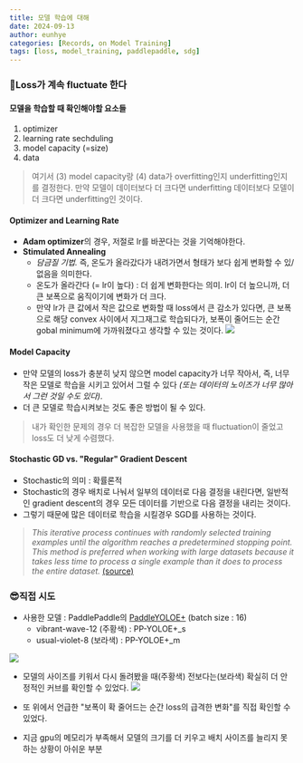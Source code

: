 ```yaml
---
title: 모델 학습에 대해
date: 2024-09-13
author: eunhye
categories: [Records, on Model Training]
tags: [loss, model_training, paddlepaddle, sdg]
---
```



### 🤔Loss가 계속 fluctuate 한다
#### 모델을 학습할 때 확인해야할 요소들
1. optimizer
2. learning rate sechduling
3. model capacity (=size)
4. data

> 여기서 (3) model capacity랑 (4) data가 overfitting인지 underfitting인지를 결정한다.
만약 모델이 데이터보다 더 크다면 underfitting 데이터보다 모델이 더 크다면 underfitting인 것이다.

#### Optimizer and Learning Rate
- **Adam optimizer**의 경우, 저절로 lr를 바꾼다는 것을 기억해야한다.
- **Stimulated Annealing**
    - _담금질 기법._ 즉, 온도가 올라갔다가 내려가면서 형태가 보다 쉽게 변화할 수 있/없음을 의미한다.
    - 온도가 올라간다 (= lr이 높다) : 더 쉽게 변화한다는 의미. lr이 더 높으니까, 더 큰 보폭으로 움직이기에 변화가 더 크다. 
    - 만약 lr가 큰 값에서 작은 값으로 변화할 때 loss에서 큰 감소가 있다면, 큰 보폭으로 해당 convex 사이에서 지그재그로 학습되다가, 보폭이 줄어드는 순간 gobal minimum에 가까워졌다고 생각할 수 있는 것이다. 
    ![](https://velog.velcdn.com/images/pehye89/post/0bdcefff-1277-4d1f-9e65-e5dd3027fe20/image.png)

#### Model Capacity
- 만약 모델의 loss가 충분히 낮지 않으면 model capacity가 너무 작아서, 즉, 너무 작은 모델로 학습을 시키고 있어서 그럴 수 있다 _(또는 데이터의 노이즈가 너무 많아서 그런 것일 수도 있다)_.
- 더 큰 모델로 학습시켜보는 것도 좋은 방법이 될 수 있다. 
> 내가 확인한 문제의 경우 더 복잡한 모델을 사용했을 때 fluctuation이 줄었고 loss도 더 낮게 수렴했다. 

#### Stochastic GD vs. "Regular" Gradient Descent
- Stochastic의 의미 : 확률론적
- Stochastic의 경우 배치로 나눠서 일부의 데이터로 다음 결정을 내린다면, 일반적인 gradient descent의 경우 모든 데이터를 기반으로 다음 결정을 내리는 것이다.
- 그렇기 때문에 많은 데이터로 학습을 시킬경우 SGD를 사용하는 것이다. 

> _This iterative process continues with randomly selected training examples until the algorithm reaches a predetermined stopping point. This method is preferred when working with large datasets because it takes less time to process a single example than it does to process the entire dataset._ [(source)](https://medium.com/@seshu8hachi/stochastic-gradient-descent-vs-gradient-descent-exploring-the-differences-9c29698b3a9b) 

### 😎직접 시도
- 사용한 모델 : PaddlePaddle의 [PaddleYOLOE+](https://github.com/PaddlePaddle/PaddleYOLO) (batch size : 16)
    - vibrant-wave-12 (주황색) : PP-YOLOE+_s
    - usual-violet-8 (보라색) : PP-YOLOE+_m 

![](https://velog.velcdn.com/images/pehye89/post/43b7d021-dc2d-423d-ac28-0a9a3806a686/image.png)
- 모델의 사이즈를 키워서 다시 돌려봤을 때(주황색) 전보다는(보라색) 확실히 더 안정적인 커브를 확인할 수 있었다.
![](https://velog.velcdn.com/images/pehye89/post/8c6811de-0eb4-473a-a680-fdac4382dcbe/image.png)


- 또 위에서 언급한 "보폭이 확 줄어드는 순간 loss의 급격한 변화"를 직접 확인할 수 있었다.
- 지금 gpu의 메모리가 부족해서 모델의 크기를 더 키우고 배치 사이즈를 늘리지 못하는 상황이 아쉬운 부분

